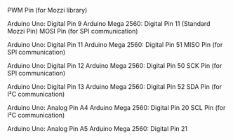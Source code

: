 PWM Pin (for Mozzi library)

Arduino Uno: Digital Pin 9
Arduino Mega 2560: Digital Pin 11 (Standard Mozzi Pin)
MOSI Pin (for SPI communication)

Arduino Uno: Digital Pin 11
Arduino Mega 2560: Digital Pin 51
MISO Pin (for SPI communication)

Arduino Uno: Digital Pin 12
Arduino Mega 2560: Digital Pin 50
SCK Pin (for SPI communication)

Arduino Uno: Digital Pin 13
Arduino Mega 2560: Digital Pin 52
SDA Pin (for I²C communication)

Arduino Uno: Analog Pin A4
Arduino Mega 2560: Digital Pin 20
SCL Pin (for I²C communication)

Arduino Uno: Analog Pin A5
Arduino Mega 2560: Digital Pin 21

